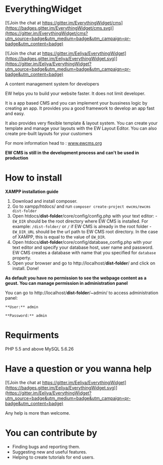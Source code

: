# EverythingWidget

[![Join the chat at https://gitter.im/EverythingWidget/cms](https://badges.gitter.im/EverythingWidget/cms.svg)](https://gitter.im/EverythingWidget/cms?utm_source=badge&utm_medium=badge&utm_campaign=pr-badge&utm_content=badge)

[![Join the chat at https://gitter.im/Eeliya/EverythingWidget](https://badges.gitter.im/Eeliya/EverythingWidget.svg)](https://gitter.im/Eeliya/EverythingWidget?utm_source=badge&utm_medium=badge&utm_campaign=pr-badge&utm_content=badge)

A content management system for developers

EW helps you to build your website faster. It does not limit developer.

It is a app based CMS and you can implement your bussiness logic by creating an app. It provides you a good framework to develop an app fast and easy.

It also provides very flexible template & layout system. You can create your template and manage your layouts with the EW Layout Editor.
You can also create pre-built layouts for your customers

For more information head to : www.ewcms.org

**EW CMS is still in the development process and can't be used in production**


# How to install
**XAMPP installation guide**
  1. Download and install composer.
  5. Go to xampp/htdocs/ and run `composer create-project ewcms/ewcms dist-folder`
  6. Open htdocs/**dist-folder**/core/config/config.php with your text editor:
    - `EW_DIR` should be the root directory where EW CMS is installed. For example: `/dist-folder/` or `/` if EW CMS is already in the root folder
    - `EW_DIR_URL` should be the url path to EW CMS root directory. In the case of XAMPP, this is equal to the value of `EW_DIR`.
  7. Open htdocs/**dist-folder**/core/config/database_config.php with your text editor and specify your database host, user name and password. EW CMS creates a database with name that you specified for `database` property.
  8. Open your browser and go to http://localhost/**dist-folder**/ and click on install. Done!
  
  **As default you have no permission to see the webpage content as a geust. You can manage permission in administration panel**
  
  You can go to http://localhost/**dist-folder**/~admin/ to access administration panel:

    **User:** admin
    
    **Password:** admin
  

# Requirments 
PHP 5.5 and above
MySQL 5.6.26

# Have a question or you wanna help

[![Join the chat at https://gitter.im/Eeliya/EverythingWidget](https://badges.gitter.im/Eeliya/EverythingWidget.svg)](https://gitter.im/Eeliya/EverythingWidget?utm_source=badge&utm_medium=badge&utm_campaign=pr-badge&utm_content=badge)

Any help is more than welcome. 

# You can contribute by
 - Finding bugs and reporting them.
 - Suggesting new and useful features.
 - Helping to create tutorials for end users.
